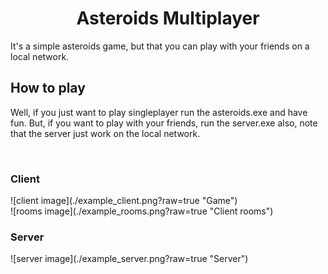 <h1 align=center>Asteroids Multiplayer</h1>
<p>It's a simple asteroids game, but that you can play with your friends on a local network.</p>
<h2>How to play</h2>
<p>Well, if you just want to play singleplayer run the asteroids.exe and have fun. But, if you want to play with your friends, run the server.exe also, note that the server just work on the local network.</p>
<br/>
<h3>Client</h3>
![client image](./example_client.png?raw=true "Game")
<br/>
![rooms image](./example_rooms.png?raw=true "Client rooms")
<br/>
<h3>Server</h3>
![server image](./example_server.png?raw=true "Server")
<br/>


